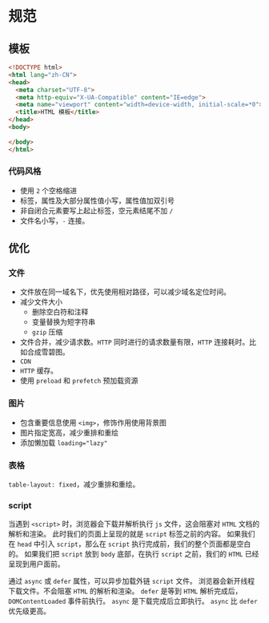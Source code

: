 # 规范

## 模板

```html
<!DOCTYPE html>
<html lang="zh-CN">
<head>
  <meta charset="UTF-8">
  <meta http-equiv="X-UA-Compatible" content="IE=edge">
  <meta name="viewport" content="width=device-width, initial-scale=*0">
  <title>HTML 模板</title>
</head>
<body>
  
</body>
</html>
```

### 代码风格

* 使用 `2` 个空格缩进
* 标签，属性及大部分属性值小写，属性值加双引号
* 非自闭合元素要写上起止标签，空元素结尾不加 `/`
* 文件名小写，`-` 连接。

## 优化

### 文件

* 文件放在同一域名下，优先使用相对路径，可以减少域名定位时间。
* 减少文件大小
  * 删除空白符和注释
  * 变量替换为短字符串
  * `gzip` 压缩
* 文件合并，减少请求数。`HTTP` 同时进行的请求数量有限，`HTTP` 连接耗时。比如合成雪碧图。
* `CDN`
* `HTTP` 缓存。
* 使用 `preload` 和 `prefetch` 预加载资源

### 图片

* 包含重要信息使用 `<img>`，修饰作用使用背景图
* 图片指定宽高，减少重排和重绘
* 添加懒加载 `loading="lazy"`

### 表格

`table-layout: fixed`，减少重排和重绘。

### script

当遇到 `<script>` 时，浏览器会下载并解析执行 `js` 文件，这会阻塞对 `HTML` 文档的解析和渲染。
此时我们的页面上呈现的就是 `script` 标签之前的内容。
如果我们在 `head` 中引入 `script`，那么在 `script` 执行完成前，我们的整个页面都是空白的。
如果我们把 `script` 放到 `body` 底部，在执行 `script` 之前，我们的 `HTML` 已经呈现到用户面前。

通过 `async` 或 `defer` 属性，可以异步加载外链 `script` 文件。
浏览器会新开线程下载文件。不会阻塞 `HTML` 的解析和渲染。
`defer` 是等到 `HTML` 解析完成后，`DOMContentLoaded` 事件前执行。
`async` 是下载完成后立即执行。
`async` 比 `defer` 优先级更高。
